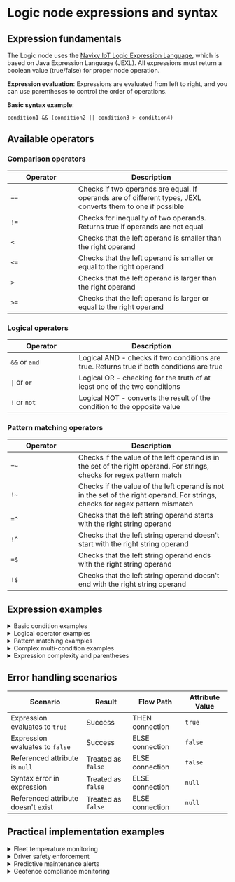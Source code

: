 # Logic node expressions and syntax

## Expression fundamentals

The Logic node uses the [Navixy IoT Logic Expression Language](https://app.gitbook.com/s/tx3J5BxnWyPV0nP2xr0z/technologies/navixy-iot-logic-expression-language), which is based on Java Expression Language (JEXL). All expressions must return a boolean value (true/false) for proper node operation.

**Expression evaluation**: Expressions are evaluated from left to right, and you can use parentheses to control the order of operations.

**Basic syntax example**:

```
condition1 && (condition2 || condition3 > condition4)
```

## Available operators

### Comparison operators

<table><thead><tr><th width="138.54547119140625">Operator</th><th>Description</th></tr></thead><tbody><tr><td><code>==</code></td><td>Checks if two operands are equal. If operands are of different types, JEXL converts them to one if possible</td></tr><tr><td><code>!=</code></td><td>Checks for inequality of two operands. Returns true if operands are not equal</td></tr><tr><td><code>&#x3C;</code></td><td>Checks that the left operand is smaller than the right operand</td></tr><tr><td><code>&#x3C;=</code></td><td>Checks that the left operand is smaller or equal to the right operand</td></tr><tr><td><code>></code></td><td>Checks that the left operand is larger than the right operand</td></tr><tr><td><code>>=</code></td><td>Checks that the left operand is larger or equal to the right operand</td></tr></tbody></table>

### Logical operators

<table><thead><tr><th width="139.45458984375">Operator</th><th>Description</th></tr></thead><tbody><tr><td><code>&#x26;&#x26;</code> or <code>and</code></td><td>Logical AND - checks if two conditions are true. Returns true if both conditions are true</td></tr><tr><td><code>|</code> or <code>or</code></td><td>Logical OR - checking for the truth of at least one of the two conditions</td></tr><tr><td><code>!</code> or <code>not</code></td><td>Logical NOT - converts the result of the condition to the opposite value</td></tr></tbody></table>

### Pattern matching operators

<table><thead><tr><th width="138.54547119140625">Operator</th><th>Description</th></tr></thead><tbody><tr><td><code>=~</code></td><td>Checks if the value of the left operand is in the set of the right operand. For strings, checks for regex pattern match</td></tr><tr><td><code>!~</code></td><td>Checks if the value of the left operand is not in the set of the right operand. For strings, checks for regex pattern mismatch</td></tr><tr><td><code>=^</code></td><td>Checks that the left string operand starts with the right string operand</td></tr><tr><td><code>!^</code></td><td>Checks that the left string operand doesn't start with the right string operand</td></tr><tr><td><code>=$</code></td><td>Checks that the left string operand ends with the right string operand</td></tr><tr><td><code>!$</code></td><td>Checks that the left string operand doesn't end with the right string operand</td></tr></tbody></table>

## Expression examples

<details>

<summary>Basic condition examples</summary>

**Equality checks**:

```
value('lock_state', 0, 'valid') == 'sealed'
door_state_2 == 0
```

**Inequality checks**:

```
value('lock_state', 1, 'valid') != 'unknown'
avl_io_221 != null
```

**Numeric comparisons**:

```
value('humidity', 1, 'all') < 80
value('humidity', 1, 'all') <= 80
value('humidity', 0, 'valid') > 80
value('humidity', 0, 'valid') >= 80
```

**Temperature monitoring**:

```
value('temperature', 0, 'valid') > 75
```

This expression triggers when temperature exceeds 75 degrees, useful for overheating alerts.

**Speed violation detection**:

```
value('speed', 0, 'valid') > 80
```

This expression identifies when vehicles exceed 80 km/h speed limits.

**Device health monitoring**:

```
value('battery_voltage', 0, 'valid') < 11.5
```

This expression detects low battery conditions requiring maintenance attention.

**Fuel level alerts**:

```
value('fuel_level', 0, 'valid') < 20
```

This expression identifies when fuel levels drop below 20%, enabling proactive refueling.

</details>

<details>

<summary>Logical operator examples</summary>

**AND operations**:

```
value('temperature', 0, 'valid') > 15 && value('humidity', 0, 'valid') > 80
value('temperature', 0, 'valid') > 15 and value('humidity', 0, 'valid') > 80
```

**OR operations**:

```
temperature < 10 || humidity > 80
temperature < 10 or humidity > 80
```

**NOT operations**:

```
!condition
not condition
```

</details>

<details>

<summary>Pattern matching examples</summary>

**Set membership**:

```
value('lock_state', 0, 'valid') =~ ['locked','unlocked']
value('driver_name', 0, 'valid') !~ ['John', 'Steve']
```

**String pattern matching**:

```
driver_id =^ 'cc6f8216'
driver_id !^ 'cc6f8216'
value('engine_hours', 0, 'valid') =$ '1000'
value('driver_id', 0, 'valid') !$ '8b38851c3c68'
```

</details>

<details>

<summary>Complex multi-condition examples</summary>

**After-hours speeding alert**:

```
value('speed', 0, 'valid') > 60 && (value('current_hour', 0, 'valid') >= 18 || value('current_hour', 0, 'valid') <= 6)
```

This combines speed monitoring with time-based conditions for enhanced safety oversight during night shifts.

**Comprehensive device diagnostics**:

```
value('gps_satellites', 0, 'valid') >= 4 && value('battery_voltage', 0, 'valid') > 11.5 && value('signal_strength', 0, 'valid') > -80
```

This validates multiple device health parameters simultaneously to ensure reliable operation.

**Driver safety monitoring**:

```
value('harsh_braking', 0, 'valid') == true && value('driver_identified', 0, 'valid') == false
```

This identifies unsafe driving behavior when the driver isn't properly identified in the system.

**Equipment maintenance scheduling**:

```
value('engine_hours', 0, 'valid') > 250 && value('last_maintenance', 0, 'valid') > 30
```

This triggers maintenance alerts when engine hours exceed thresholds and maintenance is overdue.

**Temperature range compliance**:

```
value('cargo_temperature', 0, 'valid') < -18 || value('cargo_temperature', 0, 'valid') > 4
```

This detects when refrigerated cargo temperatures fall outside the acceptable range.

</details>

<details>

<summary>Expression complexity and parentheses</summary>

You can create complex expressions by combining multiple conditions with parentheses to control evaluation order:

**Complex safety validation**:

```
!driver_identified && (vibration_active || speed > 3)
```

**Multi-parameter equipment check**:

{% code overflow="wrap" %}
```
(value('oil_pressure', 0, 'valid') < 20 || value('coolant_temp', 0, 'valid') > 95) && value('engine_running', 0, 'valid') == true
```
{% endcode %}

</details>

## Error handling scenarios

| Scenario                           | Result             | Flow Path       | Attribute Value |
| ---------------------------------- | ------------------ | --------------- | --------------- |
| Expression evaluates to `true`     | Success            | THEN connection | `true`          |
| Expression evaluates to `false`    | Success            | ELSE connection | `false`         |
| Referenced attribute is `null`     | Treated as `false` | ELSE connection | `false`         |
| Syntax error in expression         | Treated as `false` | ELSE connection | `null`          |
| Referenced attribute doesn't exist | Treated as `false` | ELSE connection | `null`          |

## Practical implementation examples

<details>

<summary>Fleet temperature monitoring</summary>

**Business requirement**: Monitor refrigerated vehicles to ensure cargo temperature compliance

```
value('cargo_temperature', 0, 'valid') > 4 || value('cargo_temperature', 0, 'valid') < -18
```

* **THEN path**: Send immediate alerts to dispatch, log compliance violations, trigger corrective actions
* **ELSE path**: Continue normal processing for compliant temperatures, update status dashboards

</details>

<details>

<summary>Driver safety enforcement</summary>

**Business requirement**: Identify unsafe driving patterns during active shift hours

```
value('harsh_acceleration', 0, 'valid') == true && value('shift_active', 0, 'valid') == true
```

* **THEN path**: Generate driver coaching reports, send safety notifications, log incidents
* **ELSE path**: Process normal driving behavior data, update performance metrics

</details>

<details>

<summary>Predictive maintenance alerts</summary>

**Business requirement**: Detect potential equipment failures before they occur

```
value('engine_temperature', 0, 'valid') > 95 && value('oil_pressure', 0, 'valid') < 30
```

* **THEN path**: Schedule maintenance appointments, send technician alerts, log diagnostic data
* **ELSE path**: Continue routine monitoring, update equipment health dashboards

</details>

<details>

<summary>Geofence compliance monitoring</summary>

**Business requirement**: Ensure vehicles operate within authorized areas during business hours

```
(value('latitude', 0, 'valid') < 40.7489 || value('latitude', 0, 'valid') > 40.7589) && value('business_hours', 0, 'valid') == true
```

* **THEN path**: Generate unauthorized location alerts, notify security, log violations
* **ELSE path**: Continue normal operations logging, update location tracking

</details>
